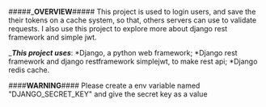 #####___OVERVIEW__#####
This project is used to login users, and save the their tokens on a cache system, so that, others servers
can use to validate requests. I also use this project to explore more about django rest framework and simple jwt.

____This project uses___:
*Django, a python web framework;
*Django rest framework  and django restframework simplejwt, to make rest api;
*Django redis cache.

####__WARNING__####
Please create a env variable named "DJANGO_SECRET_KEY" and give the secret key as a value
